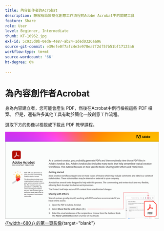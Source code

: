 ```yaml
---
title: 內容創作者的Acrobat
description: 瞭解有助於簡化創意工作流程的Adobe Acrobat中的關鍵工具
feature: Share
role: User
level: Beginner, Intermediate
thumb: KT-10962.jpg
exl-id: 5c935d0b-0ed6-4e87-ab24-1ded0326aa96
source-git-commit: e39efe0f7afc4e3e970ea7f2df57b51bf17123a6
workflow-type: tm+mt
source-wordcount: '66'
ht-degree: 0%

---
```


# 為內容創作者Acrobat

身為內容建立者，您可能會產生 PDF，然後在Acrobat中例行檢視這些 PDF 檔案。 但是，還有許多其他工具有助於簡化一般創意工作流程。

選取下方的影像以檢視或下載此 PDF 教學課程。

[![教學課程 ](assets/Acrobatforcontentcreators.png) {「width=680」} 的第一頁影像](assets/Acrobat-for-Content-Creators.pdf){target="blank"}
